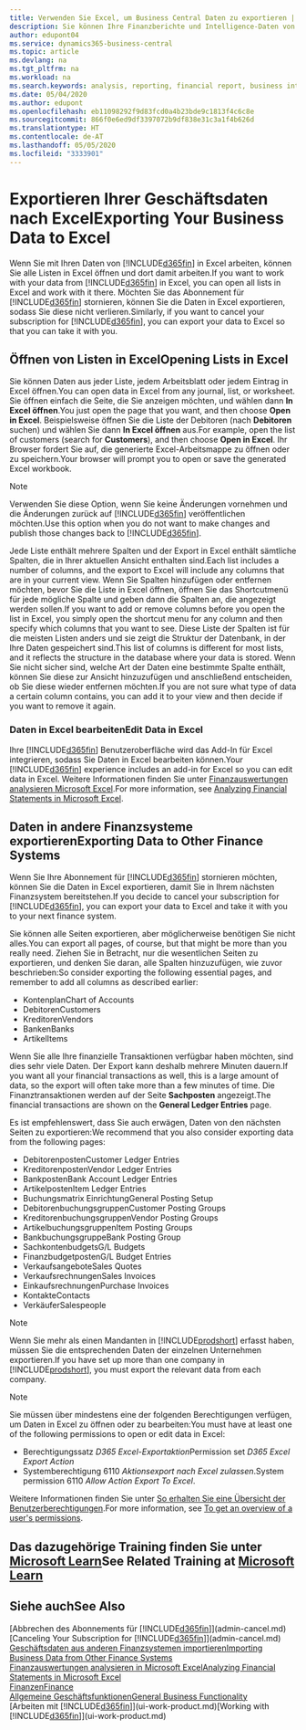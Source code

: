 ```yaml
---
title: Verwenden Sie Excel, um Business Central Daten zu exportieren | Microsoft Docs
description: Sie können Ihre Finanzberichte und Intelligence-Daten von Business Central in Excel exportieren, oder Ihre Financials Daten in Excel öffnen.
author: edupont04
ms.service: dynamics365-business-central
ms.topic: article
ms.devlang: na
ms.tgt_pltfrm: na
ms.workload: na
ms.search.keywords: analysis, reporting, financial report, business intelligence, BI, Excel
ms.date: 05/04/2020
ms.author: edupont
ms.openlocfilehash: eb11098292f9d83fcd0a4b23bde9c1813f4c6c8e
ms.sourcegitcommit: 866f0e6ed9df3397072b9df838e31c3a1f4b626d
ms.translationtype: HT
ms.contentlocale: de-AT
ms.lasthandoff: 05/05/2020
ms.locfileid: "3333901"
---
```

# <a name="exporting-your-business-data-to-excel"></a><span data-ttu-id="dd92c-103">Exportieren Ihrer Geschäftsdaten nach Excel</span><span class="sxs-lookup"><span data-stu-id="dd92c-103">Exporting Your Business Data to Excel</span></span>
<span data-ttu-id="dd92c-104">Wenn Sie mit Ihren Daten von [!INCLUDE[d365fin](includes/d365fin_md.md)] in Excel arbeiten, können Sie alle Listen in Excel öffnen und dort damit arbeiten.</span><span class="sxs-lookup"><span data-stu-id="dd92c-104">If you want to work with your data from [!INCLUDE[d365fin](includes/d365fin_md.md)] in Excel, you can open all lists in Excel and work with it there.</span></span> <span data-ttu-id="dd92c-105">Möchten Sie das Abonnement für [!INCLUDE[d365fin](includes/d365fin_md.md)] stornieren, können Sie die Daten in Excel exportieren, sodass Sie diese nicht verlieren.</span><span class="sxs-lookup"><span data-stu-id="dd92c-105">Similarly, if you want to cancel your subscription for [!INCLUDE[d365fin](includes/d365fin_md.md)], you can export your data to Excel so that you can take it with you.</span></span>

## <a name="opening-lists-in-excel"></a><span data-ttu-id="dd92c-106">Öffnen von Listen in Excel</span><span class="sxs-lookup"><span data-stu-id="dd92c-106">Opening Lists in Excel</span></span>
<span data-ttu-id="dd92c-107">Sie können Daten aus jeder Liste, jedem Arbeitsblatt oder jedem Eintrag in Excel öffnen.</span><span class="sxs-lookup"><span data-stu-id="dd92c-107">You can open data in Excel from any journal, list, or worksheet.</span></span> <span data-ttu-id="dd92c-108">Sie öffnen einfach die Seite, die Sie anzeigen möchten, und wählen dann **In Excel öffnen**.</span><span class="sxs-lookup"><span data-stu-id="dd92c-108">You just open the page that you want, and then choose **Open in Excel**.</span></span> <span data-ttu-id="dd92c-109">Beispielsweise öffnen Sie die Liste der Debitoren (nach **Debitoren** suchen) und wählen Sie dann **In Excel öffnen** aus.</span><span class="sxs-lookup"><span data-stu-id="dd92c-109">For example, open the list of customers (search for **Customers**), and then choose **Open in Excel**.</span></span> <span data-ttu-id="dd92c-110">Ihr Browser fordert Sie auf, die generierte Excel-Arbeitsmappe zu öffnen oder zu speichern.</span><span class="sxs-lookup"><span data-stu-id="dd92c-110">Your browser will prompt you to open or save the generated Excel workbook.</span></span>  

> [!NOTE]
> <span data-ttu-id="dd92c-111">Verwenden Sie diese Option, wenn Sie keine Änderungen vornehmen und die Änderungen zurück auf [!INCLUDE[d365fin](includes/d365fin_md.md)] veröffentlichen möchten.</span><span class="sxs-lookup"><span data-stu-id="dd92c-111">Use this option when you do not want to make changes and publish those changes back to [!INCLUDE[d365fin](includes/d365fin_md.md)].</span></span>  

<span data-ttu-id="dd92c-112">Jede Liste enthält mehrere Spalten und der Export in Excel enthält sämtliche Spalten, die in Ihrer aktuellen Ansicht enthalten sind.</span><span class="sxs-lookup"><span data-stu-id="dd92c-112">Each list includes a number of columns, and the export to Excel will include any columns that are in your current view.</span></span> <span data-ttu-id="dd92c-113">Wenn Sie Spalten hinzufügen oder entfernen möchten, bevor Sie die Liste in Excel öffnen, öffnen Sie das Shortcutmenü für jede mögliche Spalte und geben dann die Spalten an, die angezeigt werden sollen.</span><span class="sxs-lookup"><span data-stu-id="dd92c-113">If you want to add or remove columns before you open the list in Excel, you simply open the shortcut menu for any column and then specify which columns that you want to see.</span></span> <span data-ttu-id="dd92c-114">Diese Liste der Spalten ist für die meisten Listen anders und sie zeigt die Struktur der Datenbank, in der Ihre Daten gespeichert sind.</span><span class="sxs-lookup"><span data-stu-id="dd92c-114">This list of columns is different for most lists, and it reflects the structure in the database where your data is stored.</span></span> <span data-ttu-id="dd92c-115">Wenn Sie nicht sicher sind, welche Art der Daten eine bestimmte Spalte enthält, können Sie diese zur Ansicht hinzuzufügen und anschließend entscheiden, ob Sie diese wieder entfernen möchten.</span><span class="sxs-lookup"><span data-stu-id="dd92c-115">If you are not sure what type of data a certain column contains, you can add it to your view and then decide if you want to remove it again.</span></span>  

### <a name="edit-data-in-excel"></a><span data-ttu-id="dd92c-116">Daten in Excel bearbeiten</span><span class="sxs-lookup"><span data-stu-id="dd92c-116">Edit Data in Excel</span></span>
<span data-ttu-id="dd92c-117">Ihre [!INCLUDE[d365fin](includes/d365fin_md.md)] Benutzeroberfläche wird das Add-In für Excel integrieren, sodass Sie Daten in Excel bearbeiten können.</span><span class="sxs-lookup"><span data-stu-id="dd92c-117">Your [!INCLUDE[d365fin](includes/d365fin_md.md)] experience includes an add-in for Excel so you can edit data in Excel.</span></span> <span data-ttu-id="dd92c-118">Weitere Informationen finden Sie unter [Finanzauswertungen analysieren Microsoft Excel](finance-analyze-excel.md).</span><span class="sxs-lookup"><span data-stu-id="dd92c-118">For more information, see [Analyzing Financial Statements in Microsoft Excel](finance-analyze-excel.md).</span></span>  

## <a name="exporting-data-to-other-finance-systems"></a><span data-ttu-id="dd92c-119">Daten in andere Finanzsysteme exportieren</span><span class="sxs-lookup"><span data-stu-id="dd92c-119">Exporting Data to Other Finance Systems</span></span>
<span data-ttu-id="dd92c-120">Wenn Sie Ihre Abonnement für [!INCLUDE[d365fin](includes/d365fin_md.md)] stornieren möchten, können Sie die Daten in Excel exportieren, damit Sie in Ihrem nächsten Finanzsystem bereitstehen.</span><span class="sxs-lookup"><span data-stu-id="dd92c-120">If you decide to cancel your subscription for [!INCLUDE[d365fin](includes/d365fin_md.md)], you can export your data to Excel and take it with you to your next finance system.</span></span>  

<span data-ttu-id="dd92c-121">Sie können alle Seiten exportieren, aber möglicherweise benötigen Sie nicht alles.</span><span class="sxs-lookup"><span data-stu-id="dd92c-121">You can export all pages, of course, but that might be more than you really need.</span></span> <span data-ttu-id="dd92c-122">Ziehen Sie in Betracht, nur die wesentlichen Seiten zu exportieren, und denken Sie daran, alle Spalten hinzuzufügen, wie zuvor beschrieben:</span><span class="sxs-lookup"><span data-stu-id="dd92c-122">So consider exporting the following essential pages, and remember to add all columns as described earlier:</span></span>  

* <span data-ttu-id="dd92c-123">Kontenplan</span><span class="sxs-lookup"><span data-stu-id="dd92c-123">Chart of Accounts</span></span>  
* <span data-ttu-id="dd92c-124">Debitoren</span><span class="sxs-lookup"><span data-stu-id="dd92c-124">Customers</span></span>  
* <span data-ttu-id="dd92c-125">Kreditoren</span><span class="sxs-lookup"><span data-stu-id="dd92c-125">Vendors</span></span>  
* <span data-ttu-id="dd92c-126">Banken</span><span class="sxs-lookup"><span data-stu-id="dd92c-126">Banks</span></span>  
* <span data-ttu-id="dd92c-127">Artikel</span><span class="sxs-lookup"><span data-stu-id="dd92c-127">Items</span></span>  

<span data-ttu-id="dd92c-128">Wenn Sie alle Ihre finanzielle Transaktionen verfügbar haben möchten, sind dies sehr viele Daten. Der Export kann deshalb  mehrere Minuten dauern.</span><span class="sxs-lookup"><span data-stu-id="dd92c-128">If you want all your financial transactions as well, this is a large amount of data, so the export will often take more than a few minutes of time.</span></span> <span data-ttu-id="dd92c-129">Die Finanztransaktionen werden auf der Seite **Sachposten** angezeigt.</span><span class="sxs-lookup"><span data-stu-id="dd92c-129">The financial transactions are shown on the **General Ledger Entries** page.</span></span>  

<span data-ttu-id="dd92c-130">Es ist empfehlenswert, dass Sie auch erwägen, Daten von den nächsten Seiten zu exportieren:</span><span class="sxs-lookup"><span data-stu-id="dd92c-130">We recommend that you also consider exporting data from the following pages:</span></span>  

* <span data-ttu-id="dd92c-131">Debitorenposten</span><span class="sxs-lookup"><span data-stu-id="dd92c-131">Customer Ledger Entries</span></span>  
* <span data-ttu-id="dd92c-132">Kreditorenposten</span><span class="sxs-lookup"><span data-stu-id="dd92c-132">Vendor Ledger Entries</span></span>  
* <span data-ttu-id="dd92c-133">Bankposten</span><span class="sxs-lookup"><span data-stu-id="dd92c-133">Bank Account Ledger Entries</span></span>  
* <span data-ttu-id="dd92c-134">Artikelposten</span><span class="sxs-lookup"><span data-stu-id="dd92c-134">Item Ledger Entries</span></span>  
* <span data-ttu-id="dd92c-135">Buchungsmatrix Einrichtung</span><span class="sxs-lookup"><span data-stu-id="dd92c-135">General Posting Setup</span></span>  
* <span data-ttu-id="dd92c-136">Debitorenbuchungsgruppen</span><span class="sxs-lookup"><span data-stu-id="dd92c-136">Customer Posting Groups</span></span>  
* <span data-ttu-id="dd92c-137">Kreditorenbuchungsgruppen</span><span class="sxs-lookup"><span data-stu-id="dd92c-137">Vendor Posting Groups</span></span>  
* <span data-ttu-id="dd92c-138">Artikelbuchungsgruppen</span><span class="sxs-lookup"><span data-stu-id="dd92c-138">Item Posting Groups</span></span>  
* <span data-ttu-id="dd92c-139">Bankbuchungsgruppe</span><span class="sxs-lookup"><span data-stu-id="dd92c-139">Bank Posting Group</span></span>  
* <span data-ttu-id="dd92c-140">Sachkontenbudgets</span><span class="sxs-lookup"><span data-stu-id="dd92c-140">G/L Budgets</span></span>  
* <span data-ttu-id="dd92c-141">Finanzbudgetposten</span><span class="sxs-lookup"><span data-stu-id="dd92c-141">G/L Budget Entries</span></span>  
* <span data-ttu-id="dd92c-142">Verkaufsangebote</span><span class="sxs-lookup"><span data-stu-id="dd92c-142">Sales Quotes</span></span>  
* <span data-ttu-id="dd92c-143">Verkaufsrechnungen</span><span class="sxs-lookup"><span data-stu-id="dd92c-143">Sales Invoices</span></span>  
* <span data-ttu-id="dd92c-144">Einkaufsrechnungen</span><span class="sxs-lookup"><span data-stu-id="dd92c-144">Purchase Invoices</span></span>  
* <span data-ttu-id="dd92c-145">Kontakte</span><span class="sxs-lookup"><span data-stu-id="dd92c-145">Contacts</span></span>  
* <span data-ttu-id="dd92c-146">Verkäufer</span><span class="sxs-lookup"><span data-stu-id="dd92c-146">Salespeople</span></span>  

> [!NOTE]  
> <span data-ttu-id="dd92c-147">Wenn Sie mehr als einen Mandanten in [!INCLUDE[prodshort](includes/prodshort.md)] erfasst haben, müssen Sie die entsprechenden Daten der einzelnen Unternehmen exportieren.</span><span class="sxs-lookup"><span data-stu-id="dd92c-147">If you have set up more than one company in [!INCLUDE[prodshort](includes/prodshort.md)], you must export the relevant data from each company.</span></span>

> [!NOTE]
> <span data-ttu-id="dd92c-148">Sie müssen über mindestens eine der folgenden Berechtigungen verfügen, um Daten in Excel zu öffnen oder zu bearbeiten:</span><span class="sxs-lookup"><span data-stu-id="dd92c-148">You must have at least one of the following permissions to open or edit data in Excel:</span></span>
>    - <span data-ttu-id="dd92c-149">Berechtigungssatz *D365 Excel-Exportaktion*</span><span class="sxs-lookup"><span data-stu-id="dd92c-149">Permission set *D365 Excel Export Action*</span></span>  
>    - <span data-ttu-id="dd92c-150">Systemberechtigung 6110 *Aktionsexport nach Excel zulassen*.</span><span class="sxs-lookup"><span data-stu-id="dd92c-150">System permission 6110 *Allow Action Export To Excel*.</span></span>  

<span data-ttu-id="dd92c-151">Weitere Informationen finden Sie unter [So erhalten Sie eine Übersicht der Benutzerberechtigungen](ui-define-granular-permissions.md#to-get-an-overview-of-a-users-permissions).</span><span class="sxs-lookup"><span data-stu-id="dd92c-151">For more information, see [To get an overview of a user's permissions](ui-define-granular-permissions.md#to-get-an-overview-of-a-users-permissions).</span></span>

## <a name="see-related-training-at-microsoft-learn"></a><span data-ttu-id="dd92c-152">Das dazugehörige Training finden Sie unter [Microsoft Learn](/learn/modules/configure-powerbi-excel-dynamics-365-business-central/index)</span><span class="sxs-lookup"><span data-stu-id="dd92c-152">See Related Training at [Microsoft Learn](/learn/modules/configure-powerbi-excel-dynamics-365-business-central/index)</span></span>

## <a name="see-also"></a><span data-ttu-id="dd92c-153">Siehe auch</span><span class="sxs-lookup"><span data-stu-id="dd92c-153">See Also</span></span>
<span data-ttu-id="dd92c-154">[Abbrechen des Abonnements für [!INCLUDE[d365fin](includes/d365fin_md.md)]](admin-cancel.md)</span><span class="sxs-lookup"><span data-stu-id="dd92c-154">[Canceling Your Subscription for [!INCLUDE[d365fin](includes/d365fin_md.md)]](admin-cancel.md)</span></span>  
[<span data-ttu-id="dd92c-155">Geschäftsdaten aus anderen Finanzsystemen importieren</span><span class="sxs-lookup"><span data-stu-id="dd92c-155">Importing Business Data from Other Finance Systems</span></span>](across-import-data-configuration-packages.md)  
[<span data-ttu-id="dd92c-156">Finanzauswertungen analysieren in Microsoft Excel</span><span class="sxs-lookup"><span data-stu-id="dd92c-156">Analyzing Financial Statements in Microsoft Excel</span></span>](finance-analyze-excel.md)  
[<span data-ttu-id="dd92c-157">Finanzen</span><span class="sxs-lookup"><span data-stu-id="dd92c-157">Finance</span></span>](finance.md)  
[<span data-ttu-id="dd92c-158">Allgemeine Geschäftsfunktionen</span><span class="sxs-lookup"><span data-stu-id="dd92c-158">General Business Functionality</span></span>](ui-across-business-areas.md)  
<span data-ttu-id="dd92c-159">[Arbeiten mit [!INCLUDE[d365fin](includes/d365fin_md.md)]](ui-work-product.md)</span><span class="sxs-lookup"><span data-stu-id="dd92c-159">[Working with [!INCLUDE[d365fin](includes/d365fin_md.md)]](ui-work-product.md)</span></span>  
